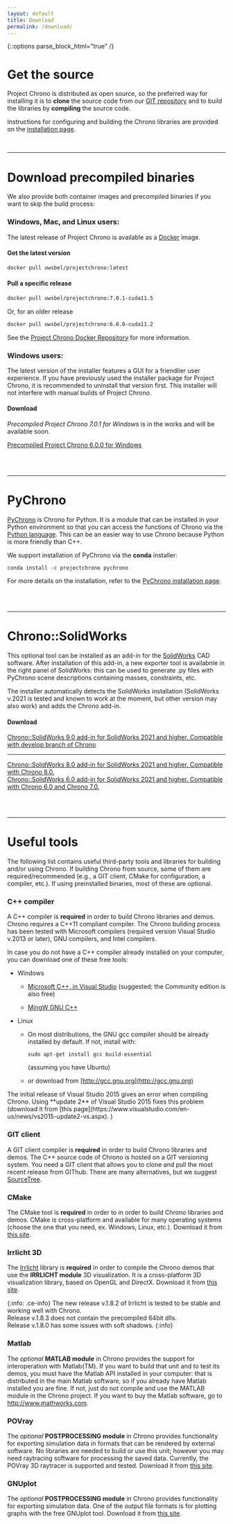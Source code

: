 ```yaml
---
layout: default
title: Download
permalink: /download/
---
```


{::options parse_block_html="true" /}

Get the source
==============

Project Chrono is distributed as open source, so the preferred way for installing it is to **clone** the source code from our [GIT repository](https://github.com/projectchrono/chrono) and to build the libraries by **compiling** the source code.

Instructions for configuring and building the Chrono libraries are provided on the [installation page](http://api.projectchrono.org/development/tutorial_table_of_content_install.html).

<br>

---

Download precompiled binaries
=============================

We also provide both container images and precompiled binaries if you want to skip the build process:

### Windows, Mac, and Linux users:
The latest release of Project Chrono is available as a [Docker](https://www.docker.com/products/docker-desktop) image.
<div class="well">

#### Get the latest version

```sh
docker pull uwsbel/projectchrono:latest
```

#### Pull a specific release
```sh
docker pull uwsbel/projectchrono:7.0.1-cuda11.5
```
Or, for an older release
```sh
docker pull uwsbel/projectchrono:6.0.0-cuda11.2
```

See the [Project Chrono Docker Repository](https://hub.docker.com/repository/docker/uwsbel/projectchrono) for more information. 
</div>

### Windows users:
The latest version of the installer features a GUI for a friendlier user experience. If you have previously used the installer package for Project Chrono, it is recommended to uninstall that version first. This installer will not interfere with manual builds of Project Chrono.

<div class="well">

#### <span class="glyphicon glyphicon-download-alt"></span> Download

_Precompiled Project Chrono 7.0.1 for Windows_ is in the works and will be available soon. 

[Precompiled Project Chrono 6.0.0 for Windows](https://github.com/projectchrono/chrono/releases/download/6.0.0/projectchrono-installer-6.0.0.exe)

</div>



<br />
<br />

---

PyChrono
========

[PyChrono](http://projectchrono.org/pychrono/) is Chrono for Python. It is a module that can be installed in your Python environment so that you can access the functions of Chrono via the [Python language](http://www.python.org). This can be an easier way to use Chrono because Python is more friendly than C++.

We support installation of PyChrono via the **conda** installer:

```
conda install -c projectchrono pychrono
```

For more details on the installation, refer to the 
[PyChrono installation page](http://api.projectchrono.org/pychrono_installation.html).


<br>
<br>


---


Chrono::SolidWorks
==================

This optional tool can be installed as an add-in for the [SolidWorks](http://www.SolidWorks.com) CAD software.
After installation of this add-in, a new exporter tool is availabnle in the right panel of SolidWorks: this can be used to generate .py files with PyChrono scene descriptions containing masses, constraints, etc.

The installer automatically detects the SolidWorks installation (SolidWorks v.2021 is tested and known to work at the moment, but other version may also work) and adds the
Chrono add-in.

<div class="well">
<h4> <span class="glyphicon glyphicon-download-alt"></span> Download</h4>
<a href="http://www.projectchrono.org/assets/installers/ChronoEngine_SolidWorks_v9.0.exe"> Chrono::SolidWorks 9.0 add-in for SolidWorks 2021 and higher. Compatible with develop branch of Chrono</a><br />

---

<a href="http://www.projectchrono.org/assets/installers/ChronoEngine_SolidWorks_v8.0.exe"> Chrono::SolidWorks 8.0 add-in for SolidWorks 2021 and higher. Compatible with Chrono 8.0.</a><br />
<a href="http://www.projectchrono.org/assets/installers/ChronoEngine_SolidWorks_v6.0.exe"> Chrono::SolidWorks 6.0 add-in for SolidWorks 2021 and higher. Compatible with Chrono 6.0 and Chrono 7.0.</a><br />
</div>

<br>
<br>

---


Useful tools
=============================

The following list contains useful third-party tools and libraries for building and/or using Chrono. If building Chrono from source, some of them are required/recommended (e.g., a GIT client, CMake for configuration, a compiler, etc.). If using preinstalled binaries, most of these are optional.


### C++ compiler

A C++ compiler is **required** in order to build
Chrono libraries and demos. Chrono requires a C++11 compliant compiler. The Chrono building process has been tested with Microsoft compilers (required version Visual Studio v.2013 or later), GNU compilers, and Intel compilers.

<div class="ce-info">

In case you do not have a C++ compiler already installed on your computer, you can download one of these free tools:

* Windows

  * [Microsoft C++, in Visual Studio](https://www.visualstudio.com)  (suggested; the Community edition is also free)

  * [MingW GNU C++](http://www.mingw.org/wiki/InstallationHOWTOforMinGW)

* Linux

  * On most distributions, the GNU gcc compiler should be already installed by default. If not, install with:  
	```
	sudo apt-get install gcc build-essential
	```  
    (assuming you have Ubuntu)

  * or download from [http://gcc.gnu.org](http://gcc.gnu.org)
</div>

<div class="ce-danger">
The initial release of Visual Studio 2015 gives an
error when compiling Chrono. Using **update 2** of Visual Studio 2015 fixes this problem (download it from
[this page](https://www.visualstudio.com/en-us/news/vs2015-update2-vs.aspx). )
</div>


### GIT client

A GIT client compiler is **required** in order to build
Chrono libraries and demos.
The C++ source code of Chrono is hosted on a GIT versioning system.
You need a GIT client that allows you to clone and pull the most recent release from GIThub.
There are many alternatives, but we suggest [SourceTree](https://www.sourcetreeapp.com/).


### CMake

The CMake tool is **required** in order to in order to build
Chrono libraries and demos. CMake is cross-platform and available
for many operating systems (choose the one that you need, ex. Windows,
Linux, etc.). Download it from [this site](http://www.cmake.org/cmake/resources/software.html).


### Irrlicht 3D

The [Irrlicht](http://irrlicht.sourceforge.net/downloads.html) library
is **required** in order to compile the Chrono demos that use the **IRRLICHT module**
3D visualization. It is a cross-platform 3D visualization library, based
on OpenGL and DirectX. Download it from [this site](http://downloads.sourceforge.net/irrlicht/irrlicht-1.8.2.zip).

{:info: .ce-info}
The new release v.1.8.2 of Irrlicht is tested to be stable and working well with Chrono.  
Release v.1.8.3 does not contain the precompiled 64bit dlls.  
Release v.1.8.0 has some issues with soft shadows.
{:info}


### Matlab

The *optional* **MATLAB module** in Chrono provides the support
for interoperation with Matlab(TM). If you want to build that unit and
to test its demos, you must have the Matlab API installed in your
computer: that is distributed in the main Matlab software, so if you
already have Matlab installed you are fine. If not, just do not compile and use the
MATLAB module in the Chrono project. If you want to buy the
Matlab software, go to
[<http://www.mathworks.com>](http://www.mathworks.com).


### POVray

The *optional* **POSTPROCESSING module** in Chrono provides
functionality for exporting simulation data in formats that can be
rendered by external software. No libraries are needed to build or use
this unit; however you may need raytracing software for
processing the saved data. Currently, the POVray 3D raytracer is
supported and tested. Download it from [this
site](http://www.povray.org).

### GNUplot

The *optional* **POSTPROCESSING module** in Chrono provides
functionality for exporting simulation data. One of the output file formats
is for plotting graphs with the free GNUplot tool. Download it from [this
site](http://www.gnuplot.info).
